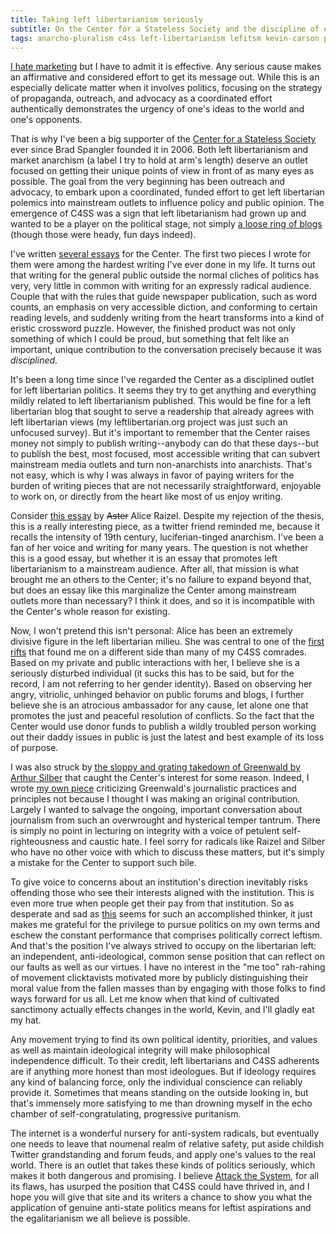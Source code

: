 ```yaml
---
title: Taking left libertarianism seriously
subtitle: On the Center for a Stateless Society and the discipline of effective outreach
tags: anarcho-pluralism c4ss left-libertarianism lefitsm kevin-carson politics tone-policing
---
```


[I hate marketing](http://www.socialmemorycomplex.net/2008/05/31/marketing-is-not-radical/) but I have to admit it is effective.  Any serious cause makes an affirmative and considered effort to get its message out.  While this is an especially delicate matter when it involves politics, focusing on the strategy of propaganda, outreach, and advocacy as a coordinated effort authentically demonstrates the urgency of one's ideas to the world and one's opponents.

That is why I've been a big supporter of the [Center for a Stateless Society](http://c4ss.org) ever since Brad Spangler founded it in 2006.   Both left libertarianism and market anarchism (a label I try to hold at arm's length) deserve an outlet focused on getting their unique points of view in front of as many eyes as possible.  The goal from the very beginning has been outreach and advocacy, to embark upon a coordinated, funded effort to get left libertarian polemics into mainstream outlets to influence policy and public opinion.  The emergence of C4SS was a sign that left libetarianism had grown up and wanted to be a player on the political stage, not simply [a loose ring of blogs](http://knappster.blogspot.com/2005/08/dont-wait-to-be-invited.html) (though those were heady, fun days indeed).

I've written [several essays](http://c4ss.org/content/author/jeremy-weiland) for the Center.  The first two pieces I wrote for them were among the hardest writing I've ever done in my life.  It turns out that writing for the general public outside the normal cliches of politics has very, very little in common with writing for an expressly radical audience.  Couple that with the rules that guide newspaper publication, such as word counts, an emphasis on very accessible diction, and conforming to certain reading levels, and suddenly writing from the heart transforms into a kind of eristic crossword puzzle.  However, the finished product was not only something of which I could be proud, but something that felt like an important, unique contribution to the conversation precisely because it was _disciplined_.

It's been a long time since I've regarded the Center as a disciplined outlet for left libertarian politics.  It seems they try to get anything and everything mildly related to left libertarianism published.  This would be fine for a left libertarian blog that sought to serve a readership that already agrees with left libertarian views (my leftlibertarian.org project was just such an unfocused survey).  But it's important to remember that the Center raises money not simply to publish writing--anybody can do that these days--but to publish the best, most focused, most accessible writing that can subvert mainstream media outlets and turn non-anarchists into anarchists.  That's not easy, which is why I was always in favor of paying writers for the burden of writing pieces that are not necessarily straightforward, enjoyable to work on, or directly from the heart like most of us enjoy writing.

Consider [this essay](http://c4ss.org/content/21136) by <s>Aster</s> Alice Raizel.  Despite my rejection of the thesis, this is a really interesting piece, as a twitter friend reminded me, because it recalls the intensity of 19th century, luciferian-tinged anarchism.  I've been a fan of her voice and writing for many years.  The question is not whether this is a good essay, but whether it is an essay that promotes left libertarianism to a mainstream audience.  After all, that mission is what brought me an others to the Center; it's no failure to expand beyond that, but does an essay like this marginalize the Center among mainstream outlets more than necessary?  I think it does, and so it is incompatible with the Center's whole reason for existing.

Now, I won't pretend this isn't personal: Alice has been an extremely divisive figure in the left libertarian milieu.  She was central to one of the [first rifts](http://www.socialmemorycomplex.net/2009/07/14/on-the-preston-affair/) that found me on a different side than many of my C4SS comrades.  Based on my private and public interactions with her, I believe she is a seriously disturbed individual (it sucks this has to be said, but for the record, I am not referring to her gender identity).  Based on observing her angry, vitriolic, unhinged behavior on public forums and blogs, I further believe she is an atrocious ambassador for any cause, let alone one that promotes the just and peaceful resolution of conflicts.  So the fact that the Center would use donor funds to publish a wildly troubled person working out their daddy issues in public is just the latest and best example of its loss of purpose.

I was also struck by [the sloppy and grating takedown of Greenwald by Arthur Silber](http://c4ss.org/content/22985) that caught the Center's interest for some reason.  Indeed, I wrote [my own piece](http://www.socialmemorycomplex.net/2013/12/31/an-anarchist-critique-of-the-reporting-on-the-snowden-leaks/) criticizing Greenwald's journalistic practices and principles not because I thought I was making an original contribution.  Largely I wanted to salvage the ongoing, important conversation about journalism from such an overwrought and hysterical temper tantrum.  There is simply no point in lecturing on integrity with a voice of petulent self-righteousness and caustic hate.  I feel sorry for radicals like Raizel and Silber who have no other voice with which to discuss these matters, but it's simply a mistake for the Center to support such bile.

To give voice to concerns about an institution's direction inevitably risks offending those who see their interests aligned with the institution.  This is even more true when people get their pay from that institution.  So as desperate and sad as [this](http://www.twitlonger.com/show/n_1s0pn9o) seems for such an accomplished thinker, it just makes me grateful for the privilege to pursue politics on my own terms and eschew the constant performance that comprises politically correct leftism.  And that's the position I've always strived to occupy on the libertarian left: an independent, anti-ideological, common sense position that can reflect on our faults as well as our virtues.  I have no interest in the "me too" rah-rahing of movement clicktavists motivated more by publicly distinguishing their moral value from the fallen masses than by engaging with those folks to find ways forward for us all.  Let me know when that kind of cultivated sanctimony actually effects changes in the world, Kevin, and I'll gladly eat my hat.

Any movement trying to find its own political identity, priorities, and values as well as maintain ideological integrity will make philosophical independence difficult.  To their credit, left libertarians and C4SS adherents are if anything more honest than most ideologues.  But if ideology requires any kind of balancing force, only the individual conscience can reliably provide it.  Sometimes that means standing on the outside looking in, but that's immensely more satisfying to me than drowning myself in the echo chamber of self-congratulating, progressive puritanism.  

The internet is a wonderful nursery for anti-system radicals, but eventually one needs to leave that noumenal realm of relative safety, put aside childish Twitter grandstanding and forum feuds, and apply one's values to the real world.  There is an outlet that takes these kinds of politics seriously, which makes it both dangerous and promising.  I believe [Attack the System](http://attackthesystem.com), for all its flaws, has usurped the position that C4SS could have thrived in, and I hope you will give that site and its writers a chance to show you what the application of genuine anti-state politics means for leftist aspirations and the egalitarianism we all believe is possible.